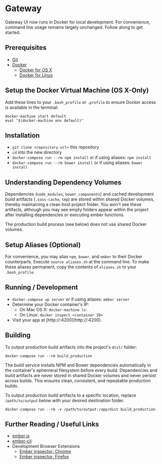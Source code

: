 # Gateway
Gateway UI now runs in Docker for local development.  For convenience, command
line usage remains largely unchanged.  Follow along to get started.


## Prerequisites
* [Git](http://git-scm.com/)
* [Docker](http://docker.com/)
  * [Docker for OS X](https://docs.docker.com/installation/mac/)
  * [Docker for Linux](https://docs.docker.com/installation/)


## Setup the Docker Virtual Machine (OS X-Only)
Add these lines to your `.bash_profile` or `.profile` to ensure Docker access
is available in the terminal:

    docker-machine start default
    eval "$(docker-machine env default)"


## Installation
* `git clone <repository-url>` this repository
* `cd` into the new directory
* `docker-compose run --rm npm install` or if using aliases:
`npm install`
* `docker-compose run --rm bower install` or if using aliases:
`bower install`


## Understanding Dependency Volumes
Dependencies (`node_modules`, `bower_components`) and cached development build
artifacts (`.sass-cache`, `tmp`) are stored within shared Docker volumes,
thereby maintaining a clean host project folder.  You won't see these artifacts,
although you may see empty folders appear within the project after installing
dependencies or executing ember functions.

The production build process (see below) does not use shared Docker volumes.


## Setup Aliases (Optional)
For convenience, you may alias `npm`, `bower`, and `ember` to their Docker
counterparts.  Execute `source aliases.sh` at the command line.  To make these
aliases permanent, copy the contents of `aliases.sh` to your `.bash_profile`.


## Running / Development
* `docker-compose up server` or if using aliases:  `ember server`
* Determine your Docker container's IP:
  * On Mac OS X:  `docker-machine ls`
  * On Linux:  `docker inspect <container ID>`
* Visit your app at
[http://<docker-machine ip>:4200](http://<docker-machine ip>:4200).


## Building
To output production build artifacts into the project's `dist/` folder:

    docker-compose run --rm build_production

The build service installs NPM and Bower dependencies automatically in the
container's ephemeral filesystem before every build.  Dependencies and build
artifacts are never stored in shared Docker volumes and never persist across
builds.  This ensures clean, consistent, and repeatable production builds.

To output production build artifacts to a specific location, replace
`/path/to/output` below with your desired destination folder.

    docker-compose run --rm -v /path/to/output:/app/dist build_production


## Further Reading / Useful Links
* [ember.js](http://emberjs.com/)
* [ember-cli](http://www.ember-cli.com/)
* Development Browser Extensions
  * [Ember inspector:  Chrome](https://chrome.google.com/webstore/detail/ember-inspector/bmdblncegkenkacieihfhpjfppoconhi)
  * [Ember inspector:  Firefox](https://addons.mozilla.org/en-US/firefox/addon/ember-inspector/)
